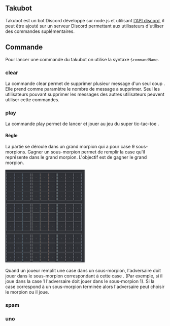 ## Takubot
Takubot est un bot Discord développé sur  node.js et utilisant [l'API discord](https://discord.com/developers/docs/intro), il peut être ajouté sur un serveur Discord permettant aux utilisateurs d'utiliser des commandes suplémentaires.

## Commande
Pour lancer une commande du takubot on utilise la syntaxe ``` $commandName ```.
### clear
La commande clear permet de supprimer plusieur message d'un seul coup . Elle prend comme paramètre le nombre de message a supprimer. Seul les utilisateurs pouvant supprimer les messages des autres utilisateurs peuvent utiliser cette commandes.
### play
La commande play permet de lancer et jouer au jeu du super tic-tac-toe .
#### Régle
La partie se déroule dans un grand morpion qui a pour case 9 sous-morpions. Gagner un sous-morpion permet de remplir la case qu'il représente dans le grand morpion.
L'objectif est de gagner le grand morpion.

![Alt text](/images/plateauTTT.png "Optional Title")

Quand un joueur remplit une case dans un sous-morpion, l'adversaire doit jouer dans le sous-morpion correspondant à cette case . (Par exemple, si il joue dans la case 1 l'adversaire doit jouer dans le sous-morpion 1). Si la case correspond à un sous-morpion terminée alors l'adversaire peut choisir le morpion ou il joue.
### spam

### uno

